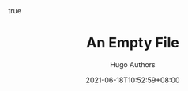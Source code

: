 ---
author: Hugo Authors
title: An Empty File
date: 2021-06-18T10:52:59+08:00
description: This is an empty file.
math: true
---